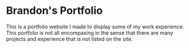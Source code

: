 # Brandon's Portfolio

This is a portfolio website I made to display some of my work experience. This portfolio is not all encompasing in the sense that there are
many projects and experience that is not listed on the site.